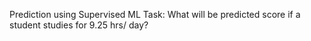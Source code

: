 Prediction using Supervised ML
Task:
What will be predicted score if a student studies for 9.25 hrs/ day?